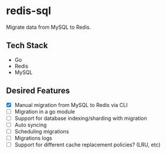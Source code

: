 # redis-sql 

Migrate data from MySQL to Redis. 

## Tech Stack 

- Go 
- Redis
- MySQL 

## Desired Features

- [x] Manual migration from MySQL to Redis via CLI
- [ ] Migration in a go module
- [ ] Support for database indexing/sharding with migration
- [ ] Auto syncing
- [ ] Scheduling migrations
- [ ] Migrations logs
- [ ] Support for different cache replacement policies? (LRU, etc)